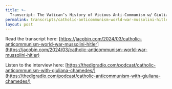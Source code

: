 ```yaml
---
title: >-
  Transcript: The Vatican’s History of Vicious Anti-Communism w/ Giuliana Chamedes
permalink: transcripts/catholic-anticommunism-world-war-mussolini-hitler/
layout: post
---
```


Read the transcript here: [https://jacobin.com/2024/03/catholic-anticommunism-world-war-mussolini-hitler](https://jacobin.com/2024/03/catholic-anticommunism-world-war-mussolini-hitler)

Listen to the interview here: [https://thedigradio.com/podcast/catholic-anticommunism-with-giuliana-chamedes/](https://thedigradio.com/podcast/catholic-anticommunism-with-giuliana-chamedes/)
